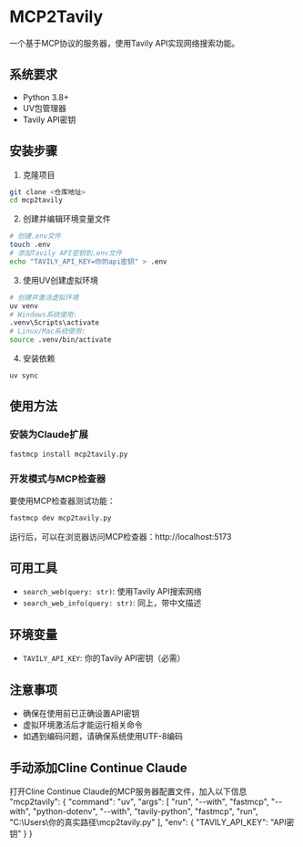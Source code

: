 # MCP2Tavily

一个基于MCP协议的服务器，使用Tavily API实现网络搜索功能。

## 系统要求

- Python 3.8+
- UV包管理器
- Tavily API密钥

## 安装步骤

1. 克隆项目
```bash
git clone <仓库地址>
cd mcp2tavily
```

2. 创建并编辑环境变量文件
```bash
# 创建.env文件
touch .env
# 添加Tavily API密钥到.env文件
echo "TAVILY_API_KEY=你的api密钥" > .env
```

3. 使用UV创建虚拟环境
```bash
# 创建并激活虚拟环境
uv venv
# Windows系统使用:
.venv\Scripts\activate
# Linux/Mac系统使用:
source .venv/bin/activate
```

4. 安装依赖
```bash
uv sync
```

## 使用方法

### 安装为Claude扩展
```bash
fastmcp install mcp2tavily.py
```

### 开发模式与MCP检查器
要使用MCP检查器测试功能：

```bash
fastmcp dev mcp2tavily.py
```

运行后，可以在浏览器访问MCP检查器：http://localhost:5173

## 可用工具

- `search_web(query: str)`: 使用Tavily API搜索网络
- `search_web_info(query: str)`: 同上，带中文描述

## 环境变量

- `TAVILY_API_KEY`: 你的Tavily API密钥（必需）

## 注意事项

- 确保在使用前已正确设置API密钥
- 虚拟环境激活后才能运行相关命令
- 如遇到编码问题，请确保系统使用UTF-8编码

## 手动添加Cline Continue Claude
打开Cline Continue Claude的MCP服务器配置文件，加入以下信息
"mcp2tavily": {
      "command": "uv",
      "args": [
        "run",
        "--with",
        "fastmcp",
        "--with",
        "python-dotenv",
        "--with",
        "tavily-python",
        "fastmcp",
        "run",
        "C:\\Users\\你的真实路径\\mcp2tavily.py"
      ],
      "env": {
        "TAVILY_API_KEY": "API密钥"
      }
    }


